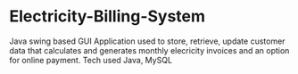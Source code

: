 # Electricity-Billing-System

 Java swing based GUI Application used to store, retrieve, update customer data that calculates and generates monthly elecricity invoices and an option for online payment.
 Tech used Java, MySQL 
